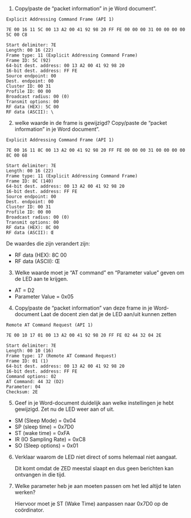 1. Copy/paste de “packet information” in je Word document”.

```
Explicit Addressing Command Frame (API 1)

7E 00 16 11 5C 00 13 A2 00 41 92 98 20 FF FE 00 00 00 31 00 00 00 00 5C 00 C8

Start delimiter: 7E
Length: 00 16 (22)
Frame type: 11 (Explicit Addressing Command Frame)
Frame ID: 5C (92)
64-bit dest. address: 00 13 A2 00 41 92 98 20
16-bit dest. address: FF FE
Source endpoint: 00
Dest. endpoint: 00
Cluster ID: 00 31
Profile ID: 00 00
Broadcast radius: 00 (0)
Transmit options: 00
RF data (HEX): 5C 00
RF data (ASCII): \
```

2. welke waarde in de frame is gewijzigd? Copy/paste de “packet information” in je Word document”.

```
Explicit Addressing Command Frame (API 1)

7E 00 16 11 8C 00 13 A2 00 41 92 98 20 FF FE 00 00 00 31 00 00 00 00 8C 00 68

Start delimiter: 7E
Length: 00 16 (22)
Frame type: 11 (Explicit Addressing Command Frame)
Frame ID: 8C (140)
64-bit dest. address: 00 13 A2 00 41 92 98 20
16-bit dest. address: FF FE
Source endpoint: 00
Dest. endpoint: 00
Cluster ID: 00 31
Profile ID: 00 00
Broadcast radius: 00 (0)
Transmit options: 00
RF data (HEX): 8C 00
RF data (ASCII): Œ
```

De waardes die zijn verandert zijn:
- RF data (HEX): 8C 00
- RF data (ASCII): Œ

3. Welke waarde moet je “AT command” en “Parameter value” geven om de LED aan te krijgen.

- AT = D2
- Parameter Value = 0x05

4. Copy/paste de “packet information” van deze frame in je Word-document Laat de docent zien dat je de LED aan/uit kunnen zetten

```
Remote AT Command Request (API 1)

7E 00 10 17 01 00 13 A2 00 41 92 98 20 FF FE 02 44 32 04 2E

Start delimiter: 7E
Length: 00 10 (16)
Frame type: 17 (Remote AT Command Request)
Frame ID: 01 (1)
64-bit dest. address: 00 13 A2 00 41 92 98 20
16-bit dest. address: FF FE
Command options: 02
AT Command: 44 32 (D2)
Parameter: 04
Checksum: 2E
```

5. Geef in je Word-document duidelijk aan welke instellingen je hebt gewijzigd. Zet nu de LED weer aan of uit.

- SM (Sleep Mode) = 0x04
- SP (sleep time) = 0x7D0
- ST (wake time) = 0xFA
- IR (IO Sampling Rate) = 0xC8
- SO (Sleep options) = 0x01

6. Verklaar waarom de LED niet direct of soms helemaal niet aangaat.

    Dit komt omdat de ZED meestal slaapt en dus geen berichten kan ontvangen in die tijd.

7. Welke parameter heb je aan moeten passen om het led altijd te laten werken?

    Hiervoor moet je ST (Wake Time) aanpassen naar 0x7D0 op de coördinator.